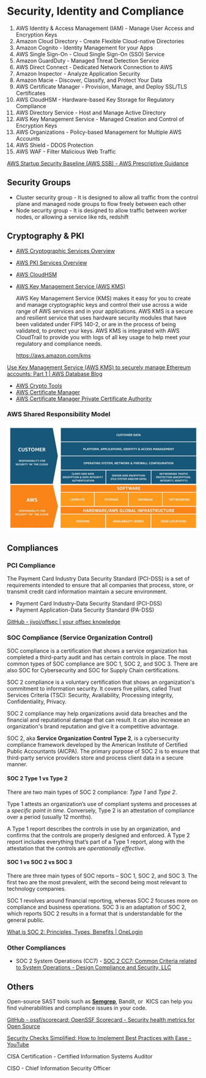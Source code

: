 # Security, Identity and Compliance

1. AWS Identity & Access Management (IAM) - Manage User Access and Encryption Keys
2. Amazon Cloud Directory - Create Flexible Cloud-native Directories
3. Amazon Cognito - Identity Management for your Apps
4. AWS Single Sign-On - Cloud Single Sign-On (SSO) Service
5. Amazon GuardDuty - Managed Threat Detection Service
6. AWS Direct Connect - Dedicated Network Connection to AWS
7. Amazon Inspector - Analyze Application Security
8. Amazon Macie - Discover, Classify, and Protect Your Data
9. AWS Certificate Manager - Provision, Manage, and Deploy SSL/TLS Certificates
10. AWS CloudHSM - Hardware-based Key Storage for Regulatory Compliance
11. AWS Directory Service - Host and Manage Active Directory
12. AWS Key Management Service - Managed Creation and Control of Encryption Keys
13. AWS Organizations - Policy-based Management for Multiple AWS Accounts
14. AWS Shield - DDOS Protection
15. AWS WAF - Filter Malicious Web Traffic

[AWS Startup Security Baseline (AWS SSB) - AWS Prescriptive Guidance](https://docs.aws.amazon.com/prescriptive-guidance/latest/aws-startup-security-baseline/welcome.html)

## Security Groups

- Cluster security group - It is designed to allow all traffic from the control plane and managed node groups to flow freely between each other
- Node security group - It is designed to allow traffic between worker nodes, or allowing a service like rds, redshift

## Cryptography & PKI

- [AWS Cryptographic Services Overview](https://docs.aws.amazon.com/crypto/?id=docs_gateway)
- [AWS PKI Services Overview](https://docs.aws.amazon.com/crypto/?id=docs_gateway)
- [AWS CloudHSM](https://docs.aws.amazon.com/cloudhsm/?id=docs_gateway)
- [AWS Key Management Service (AWS KMS)](https://docs.aws.amazon.com/kms/?id=docs_gateway)

    AWS Key Management Service (KMS) makes it easy for you to create and manage cryptographic keys and control their use across a wide range of AWS services and in your applications. AWS KMS is a secure and resilient service that uses hardware security modules that have been validated under FIPS 140-2, or are in the process of being validated, to protect your keys. AWS KMS is integrated with AWS CloudTrail to provide you with logs of all key usage to help meet your regulatory and compliance needs.

    https://aws.amazon.com/kms

 [Use Key Management Service (AWS KMS) to securely manage Ethereum accounts: Part 1 | AWS Database Blog](https://aws.amazon.com/blogs/database/part1-use-aws-kms-to-securely-manage-ethereum-accounts/)

- [AWS Crypto Tools](https://docs.aws.amazon.com/aws-crypto-tools/?id=docs_gateway)
- [AWS Certificate Manager](https://docs.aws.amazon.com/acm/?id=docs_gateway)
- [AWS Certificate Manager Private Certificate Authority](https://docs.aws.amazon.com/acm/?id=docs_gateway)

### AWS Shared Responsibility Model

![aws-shared-responsibility-model](../../../media/Screenshot%202023-12-08%20at%206.30.28PM.jpg)

## Compliances

### PCI Compliance

The Payment Card Industry Data Security Standard (PCI-DSS) is a set of requirements intended to ensure that all companies that process, store, or transmit credit card information maintain a secure environment.

- Payment Card Industry-Data Security Standard (PCI-DSS)
- Payment Application-Data Security Standard (PA-DSS)

[GitHub - jivoi/offsec | your offsec knowledge](https://github.com/jivoi/offsec_pdfs)

### SOC Compliance (Service Organization Control)

SOC compliance is a certification that shows a service organization has completed a third-party audit and has certain controls in place. The most common types of SOC compliance are SOC 1, SOC 2, and SOC 3. There are also SOC for Cybersecurity and SOC for Supply Chain certifications.

SOC 2 compliance is a voluntary certification that shows an organization's commitment to information security. It covers five pillars, called Trust Services Criteria (TSC): Security, Availability, Processing integrity, Confidentiality, Privacy.

SOC 2 compliance may help organizations avoid data breaches and the financial and reputational damage that can result. It can also increase an organization's brand reputation and give it a competitive advantage.

SOC 2, aka **Service Organization Control Type 2**, is a cybersecurity compliance framework developed by the American Institute of Certified Public Accountants (AICPA). The primary purpose of SOC 2 is to ensure that third-party service providers store and process client data in a secure manner.

#### SOC 2 Type 1 vs Type 2

There are two main types of SOC 2 compliance: _Type 1_ and _Type 2_.

Type 1 attests an organization’s use of compliant systems and processes at a _specific point in time._ Conversely, Type 2 is an attestation of compliance over a period (usually 12 months).

A Type 1 report describes the controls in use by an organization, and confirms that the controls are properly designed and enforced. A Type 2 report includes everything that’s part of a Type 1 report, along with the attestation that the controls are _operationally effective_.

#### SOC 1 vs SOC 2 vs SOC 3

There are three main types of SOC reports – SOC 1, SOC 2, and SOC 3. The first two are the most prevalent, with the second being most relevant to technology companies.

SOC 1 revolves around financial reporting, whereas SOC 2 focuses more on compliance and business operations. SOC 3 is an adaptation of SOC 2, which reports SOC 2 results in a format that is understandable for the general public.

[What is SOC 2: Principles, Types, Benefits | OneLogin](https://www.onelogin.com/learn/what-is-soc-2)

### Other Compliances

- SOC 2 System Operations (CC7) - [SOC 2 CC7: Common Criteria related to System Operations - Design Compliance and Security, LLC](https://www.designcs.net/soc-2-cc7-common-criteria-related-to-system-operations/)

## Others

Open-source SAST tools such as [**Semgrep**](https://www.jit.io/blog/semgrep-to-uncover-log4j-vulnerabilities), Bandit, or  KICS can help you find vulnerabilities and compliance issues in your code.

[GitHub - ossf/scorecard: OpenSSF Scorecard - Security health metrics for Open Source](https://github.com/ossf/scorecard)

[Security Checks Simplified: How to Implement Best Practices with Ease - YouTube](https://youtu.be/ldAeZtTKqgE?si=nuG2CHeYqmmO1uDz)

CISA Certification - Certified Information Systems Auditor

CISO - Chief Information Security Officer
